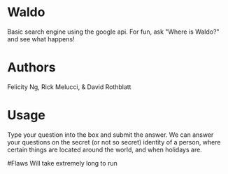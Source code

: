 # Waldo
Basic search engine using the google api.
For fun, ask "Where is Waldo?" and see what happens!

# Authors
Felicity Ng, Rick Melucci, & David Rothblatt

# Usage
Type your question into the box and submit the answer. We can answer your questions on the secret (or not so secret) identity of a person, where certain things are located around the world, and when holidays are.

#Flaws
Will take extremely long to run
